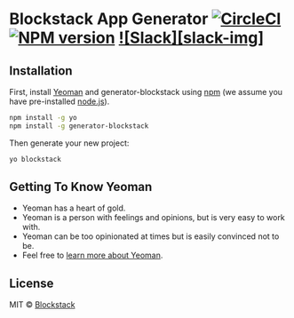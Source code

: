 # Blockstack App Generator [![CircleCI][circleci-image]][circleci-url] [![NPM version][npm-image]][npm-url] [![Slack][slack-img]][slack-url] 

## Installation

First, install [Yeoman](http://yeoman.io) and generator-blockstack using [npm](https://www.npmjs.com/) (we assume you have pre-installed [node.js](https://nodejs.org/)).

```bash
npm install -g yo
npm install -g generator-blockstack
```

Then generate your new project:

```bash
yo blockstack
```

## Getting To Know Yeoman

 * Yeoman has a heart of gold.
 * Yeoman is a person with feelings and opinions, but is very easy to work with.
 * Yeoman can be too opinionated at times but is easily convinced not to be.
 * Feel free to [learn more about Yeoman](http://yeoman.io/).

## License

MIT © [Blockstack](https://blockstack.com)


[npm-image]: https://img.shields.io/npm/v/generator-blockstack.svg
[npm-url]: https://www.npmjs.com/package/generator-blockstack
[circleci-image]: https://circleci.com/gh/blockstack/blockstack-app-generator.svg?style=shield&circle-token=:circle-token
[circleci-url]: https://circleci.com/gh/blockstack/blockstack-app-generator/tree/master
[slack-image]: http://slack.blockstack.org/badge.svg
[slack-url]: http://slack.blockstack.org/